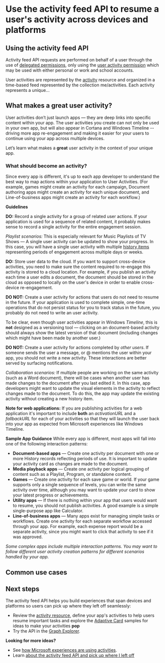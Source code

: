 # Use the activity feed API to resume a user's activity across devices and platforms

## Using the activity feed API
Activity feed API requests are performed on behalf of a user through the use of [delegated permissions](../../../concepts/permissions_reference.md#delegated-permissions-application-permissions-and-effective-permissions), only using the [user activity permission](permissions_reference.md) which may be used with either personal or work and school accounts. 

User activities are represented by the [activity](https://developer.microsoft.com/en-us/graph/docs/api-reference/v1.0/resources/projectrome_activity) resource and organized in a time-based feed represented by the collection me/activities. Each activity represents a unique... 

## What makes a great user activity?

User activities don’t just launch apps — they are deep links into specific content within your app. The user activities you create can not only be used in your own app, but will also appear in Cortana and Windows Timeline -- driving more app re-engagement and making it easier for your users to continue using your app across multiple devices.  

Let’s learn what makes a **great** user activity in the context of your unique app. 

### What should become an activity? 

Since every app is different, it's up to each app developer to understand the best way to map actions within your application to User Activities. (For example, games might create an activity for each campaign, Document authoring apps might create an activity for each unique document, and Line-of-business apps might create an activity for each workflow.) 

**Guidelines** 

**DO:** Record a single activity for a group of related user actions. 
If your application is used for a sequence of related content, it probably makes sense to record a single activity for the entire engagement session.  

*Playlist scenarios:* This is especially relevant for Music Playlists of TV Shows — A single user activity can be updated to show your progress. In this case, you will have a single user activity with multiple [history items](https://developer.microsoft.com/en-us/graph/docs/api-reference/v1.0/resources/projectrome_historyitem) representing periods of engagement across multiple days or weeks.  

**DO:** Store user data to the cloud. 
If you want to support cross-device activities, you need to make sure the content required to re-engage this activity is stored to a cloud location. For example, if you publish an activity each time a user edits a document, the document should be stored in the cloud as opposed to locally on the user's device in order to enable cross-device re-engagement.  

**DO NOT:** Create a user activity for actions that users do not need to resume in the future. 
If your application is used to complete simple, one-time operations that do not persist status for you to track status in the future, you probably do not need to write an user activity. 

To be clear, even though user activities appear in Windows *Timeline*, this is **not** designed as a versioning tool — clicking on an document-based activity should always show the latest version of that document (including changes which might have been made by another user.)

**DO NOT:** Create a user activity for actions completed by *other users*. 
If someone sends the user a message, or @ mentions the user within your app, you should not write a new activity. These interactions are better served by surfacing notifications.  

*Collaboration scenarios:* If multiple people are working on the same activity (such as a Word document), there will be cases when another user has made changes to the document after you last edited it. In this case, app developers might want to update the visual elements in the activity to reflect changes made to the document. To do this, the app may update the existing activity without creating a new history item. 

**Note for web applications:** If you are publishing activities for a web application it's important to include **both** an *activationURL* and a *fallbackURL* for each of your activities so that they will launch the user back into your app as expected from Microsoft experiences like Windows Timeline. 

**Sample App Guidance** 
While every app is different, most apps will fall into one of the following interaction patterns: 

* **Document-based apps** — Create one activity per document with one or more History records reflecting periods of use. It is important to update your activity card as changes are made to the document. 
* **Media playback apps** — Create one activity per logical grouping of content such as a Playlist, Program, or standalone content. 
* **Games** — Create one activity for each save game or world.  If your game supports only a single sequence of levels, you can write the same activity over time, although you may want to update your card to show your latest progress or achievements. 
* **Utility apps** — If there is nothing within your app that users would want to resume, you should not publish activities. A good example is a simple single-purpose app like Calculator. 
* **Line-of-business apps** — Many apps exist for managing simple tasks or workflows. Create one activity for each separate workflow accessed through your app. For example, each expense report would be a separate activity, since you might want to click that activity to see if it was approved.

*Some complex apps include multiple interaction patterns. You may want to follow different user activity creation patterns for different scenarios handled by your app.*


## Common use cases 

## Next steps
The activity feed API helps you build experiences that span devices and platforms so users can pick up where they left off seamlessly: 

- Review the [activity resource](https://developer.microsoft.com/en-us/graph/docs/api-reference/v1.0/resources/projectrome_activity), define your app's activities to help users resume important tasks and explore the [Adaptive Card](http://adaptivecards.io/samples/) samples for ideas to make your activities **pop**  
- Try the API in the [Graph Explorer](https://developer.microsoft.com/en-us/graph/graph-explorer).

**Looking for more ideas?** 
- See [how Microsoft experiences are using activities](https://channel9.msdn.com/events/Build/2017/B8108).
- Learn [about the activity feed API and pick up where I left off](https://channel9.msdn.com/Events/Windows/Windows-Developer-Day-Fall-Creators-Update/WinDev011)
